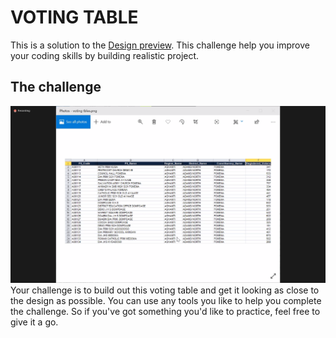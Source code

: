 # VOTING TABLE

This is a solution to the [Design preview](./assets/design/IMG_37410001.png). This challenge help you improve your coding skills by building realistic project.

## The challenge

![Design preview for the voting table](./assets/design/IMG_37410001.png)
Your challenge is to build out this voting table and get it looking as close to the design as possible. You can use any tools you like to help you complete the challenge. So if you've got something you'd like to practice, feel free to give it a go.
